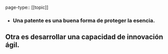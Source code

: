 page-type:: [[topic]]
- ### Una patente es una buena forma de proteger la esencia.

Otra es desarrollar una capacidad de innovación ágil.
  - 


